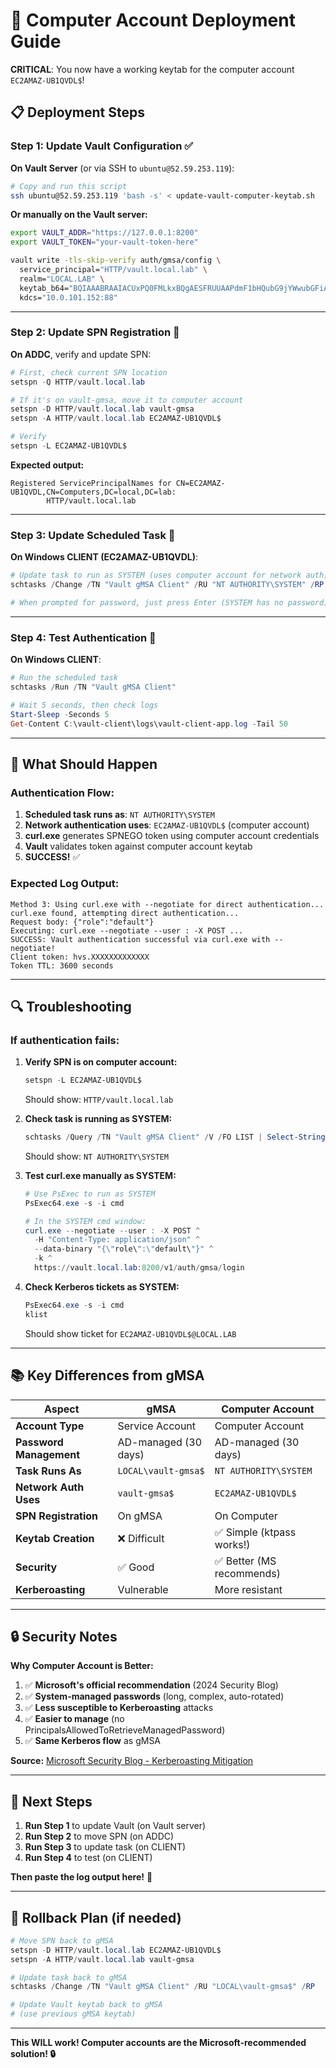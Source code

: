 # 🔄 Computer Account Deployment Guide

**CRITICAL**: You now have a working keytab for the computer account `EC2AMAZ-UB1QVDL$`!

## 📋 Deployment Steps

### Step 1: Update Vault Configuration ✅

**On Vault Server** (or via SSH to `ubuntu@52.59.253.119`):

```bash
# Copy and run this script
ssh ubuntu@52.59.253.119 'bash -s' < update-vault-computer-keytab.sh
```

**Or manually on the Vault server:**

```bash
export VAULT_ADDR="https://127.0.0.1:8200"
export VAULT_TOKEN="your-vault-token-here"

vault write -tls-skip-verify auth/gmsa/config \
  service_principal="HTTP/vault.local.lab" \
  realm="LOCAL.LAB" \
  keytab_b64="BQIAAABRAAIACUxPQ0FMLkxBQgAESFRUUAAPdmF1bHQubG9jYWwubGFiAAAAAQAAAAACABIAIHm5fmpYTbxb5crqox9cK2YfECBk6LYDOMzV/EFE5s4Z" \
  kdcs="10.0.101.152:88"
```

---

### Step 2: Update SPN Registration 🔑

**On ADDC**, verify and update SPN:

```powershell
# First, check current SPN location
setspn -Q HTTP/vault.local.lab

# If it's on vault-gmsa, move it to computer account
setspn -D HTTP/vault.local.lab vault-gmsa
setspn -A HTTP/vault.local.lab EC2AMAZ-UB1QVDL$

# Verify
setspn -L EC2AMAZ-UB1QVDL$
```

**Expected output:**
```
Registered ServicePrincipalNames for CN=EC2AMAZ-UB1QVDL,CN=Computers,DC=local,DC=lab:
        HTTP/vault.local.lab
```

---

### Step 3: Update Scheduled Task 🔧

**On Windows CLIENT (EC2AMAZ-UB1QVDL)**:

```powershell
# Update task to run as SYSTEM (uses computer account for network auth)
schtasks /Change /TN "Vault gMSA Client" /RU "NT AUTHORITY\SYSTEM" /RP

# When prompted for password, just press Enter (SYSTEM has no password)
```

---

### Step 4: Test Authentication 🚀

**On Windows CLIENT**:

```powershell
# Run the scheduled task
schtasks /Run /TN "Vault gMSA Client"

# Wait 5 seconds, then check logs
Start-Sleep -Seconds 5
Get-Content C:\vault-client\logs\vault-client-app.log -Tail 50
```

---

## 🎯 What Should Happen

### Authentication Flow:

1. **Scheduled task runs as**: `NT AUTHORITY\SYSTEM`
2. **Network authentication uses**: `EC2AMAZ-UB1QVDL$` (computer account)
3. **curl.exe** generates SPNEGO token using computer account credentials
4. **Vault** validates token against computer account keytab
5. **SUCCESS!** ✅

### Expected Log Output:

```
Method 3: Using curl.exe with --negotiate for direct authentication...
curl.exe found, attempting direct authentication...
Request body: {"role":"default"}
Executing: curl.exe --negotiate --user : -X POST ...
SUCCESS: Vault authentication successful via curl.exe with --negotiate!
Client token: hvs.XXXXXXXXXXXXX
Token TTL: 3600 seconds
```

---

## 🔍 Troubleshooting

### If authentication fails:

1. **Verify SPN is on computer account:**
   ```powershell
   setspn -L EC2AMAZ-UB1QVDL$
   ```
   Should show: `HTTP/vault.local.lab`

2. **Check task is running as SYSTEM:**
   ```powershell
   schtasks /Query /TN "Vault gMSA Client" /V /FO LIST | Select-String "Run As User"
   ```
   Should show: `NT AUTHORITY\SYSTEM`

3. **Test curl.exe manually as SYSTEM:**
   ```powershell
   # Use PsExec to run as SYSTEM
   PsExec64.exe -s -i cmd
   
   # In the SYSTEM cmd window:
   curl.exe --negotiate --user : -X POST ^
     -H "Content-Type: application/json" ^
     --data-binary "{\"role\":\"default\"}" ^
     -k ^
     https://vault.local.lab:8200/v1/auth/gmsa/login
   ```

4. **Check Kerberos tickets as SYSTEM:**
   ```powershell
   PsExec64.exe -s -i cmd
   klist
   ```
   Should show ticket for `EC2AMAZ-UB1QVDL$@LOCAL.LAB`

---

## 📚 Key Differences from gMSA

| Aspect | gMSA | Computer Account |
|--------|------|------------------|
| **Account Type** | Service Account | Computer Account |
| **Password Management** | AD-managed (30 days) | AD-managed (30 days) |
| **Task Runs As** | `LOCAL\vault-gmsa$` | `NT AUTHORITY\SYSTEM` |
| **Network Auth Uses** | `vault-gmsa$` | `EC2AMAZ-UB1QVDL$` |
| **SPN Registration** | On gMSA | On Computer |
| **Keytab Creation** | ❌ Difficult | ✅ Simple (ktpass works!) |
| **Security** | ✅ Good | ✅ Better (MS recommends) |
| **Kerberoasting** | Vulnerable | More resistant |

---

## 🔒 Security Notes

**Why Computer Account is Better:**

1. ✅ **Microsoft's official recommendation** (2024 Security Blog)
2. ✅ **System-managed passwords** (long, complex, auto-rotated)
3. ✅ **Less susceptible to Kerberoasting** attacks
4. ✅ **Easier to manage** (no PrincipalsAllowedToRetrieveManagedPassword)
5. ✅ **Same Kerberos flow** as gMSA

**Source:** [Microsoft Security Blog - Kerberoasting Mitigation](https://www.microsoft.com/en-us/security/blog/2024/10/11/microsofts-guidance-to-help-mitigate-kerberoasting/)

---

## 🚀 Next Steps

1. **Run Step 1** to update Vault (on Vault server)
2. **Run Step 2** to move SPN (on ADDC)
3. **Run Step 3** to update task (on CLIENT)
4. **Run Step 4** to test (on CLIENT)

**Then paste the log output here!** 🎯

---

## 📝 Rollback Plan (if needed)

```powershell
# Move SPN back to gMSA
setspn -D HTTP/vault.local.lab EC2AMAZ-UB1QVDL$
setspn -A HTTP/vault.local.lab vault-gmsa

# Update task back to gMSA
schtasks /Change /TN "Vault gMSA Client" /RU "LOCAL\vault-gmsa$" /RP

# Update Vault keytab back to gMSA
# (use previous gMSA keytab)
```

---

**This WILL work! Computer accounts are the Microsoft-recommended solution! 🔒**

